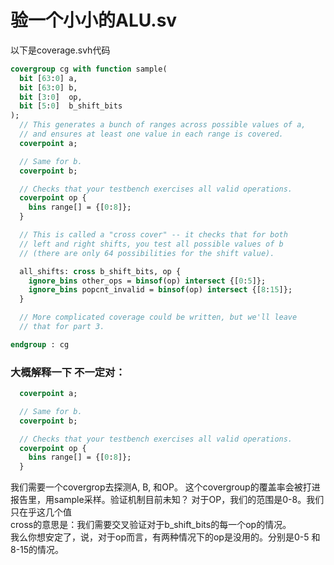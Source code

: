 # 验一个小小的ALU.sv

以下是coverage.svh代码

```systemverilog
covergroup cg with function sample(
  bit [63:0] a,
  bit [63:0] b,
  bit [3:0]  op,
  bit [5:0]  b_shift_bits
);
  // This generates a bunch of ranges across possible values of a,
  // and ensures at least one value in each range is covered.
  coverpoint a;

  // Same for b.
  coverpoint b;

  // Checks that your testbench exercises all valid operations.
  coverpoint op {
    bins range[] = {[0:8]};
  }

  // This is called a "cross cover" -- it checks that for both
  // left and right shifts, you test all possible values of b
  // (there are only 64 possibilities for the shift value).

  all_shifts: cross b_shift_bits, op {
    ignore_bins other_ops = binsof(op) intersect {[0:5]};
    ignore_bins popcnt_invalid = binsof(op) intersect {[8:15]};
  }

  // More complicated coverage could be written, but we'll leave
  // that for part 3.

endgroup : cg

```

### 大概解释一下 不一定对：
```systemverilog
  coverpoint a;

  // Same for b.
  coverpoint b;

  // Checks that your testbench exercises all valid operations.
  coverpoint op {
    bins range[] = {[0:8]};
  }

```
我们需要一个covergrop去探测A, B, 和OP。 这个covergroup的覆盖率会被打进报告里，用sample采样。验证机制目前未知？
对于OP，我们的范围是0-8。我们只在乎这几个值  
cross的意思是：我们需要交叉验证对于b_shift_bits的每一个op的情况。   
我么你想安定了，说，对于op而言，有两种情况下的op是没用的。分别是0-5  和 8-15的情况。


